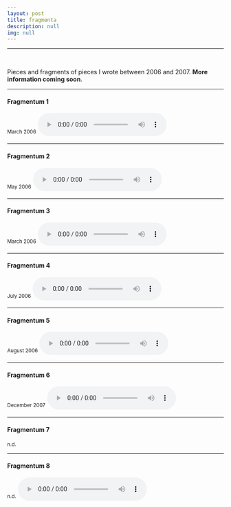 ```yaml
---
layout: post
title: fragmenta
description: null
img: null
---
```


***

<br/>

Pieces and fragments of pieces I wrote between 2006 and 2007. **More information coming soon**.

***
<sub></sub>
<h4>Fragmentum 1</h4>
<sup>March 2006</sup>
<audio controls>
  <source src="http://jared-desjardins.github.io/music/fragmentum01.mp3" type="audio/mpeg">
Your browser unfortunately does not support the audio element.
</audio>
<br>

***
<sub></sub>
<h4>Fragmentum 2</h4>
<sup>May 2006</sup>  
<audio controls>
  <source src="http://jared-desjardins.github.io/music/fragmentum02.mp3" type="audio/mpeg">
Your browser unfortunately does not support the audio element.
</audio>
<br>

***
<sub></sub>
<h4>Fragmentum 3</h4>
<sup>March 2006</sup>  
<audio controls>
  <source src="http://jared-desjardins.github.io/music/fragmentum03.mp3" type="audio/mpeg">
Your browser unfortunately does not support the audio element.
</audio>

***
<sub></sub>
<h4>Fragmentum 4</h4>
<sup>July 2006</sup>  
<audio controls>
  <source src="http://jared-desjardins.github.io/music/fragmentum04.mp3" type="audio/mpeg">
Your browser unfortunately does not support the audio element.
</audio>

***
<sub></sub>
<h4>Fragmentum 5</h4>
<sup>August 2006</sup>  
<audio controls>
  <source src="http://jared-desjardins.github.io/music/fragmentum05.mp3" type="audio/mpeg">
Your browser unfortunately does not support the audio element.
</audio>

***
<sub></sub>
<h4>Fragmentum 6</h4>
<sup>December 2007</sup>  
<audio controls>
  <source src="http://jared-desjardins.github.io/music/fragmentum06.mp3" type="audio/mpeg">
Your browser unfortunately does not support the audio element.
</audio>

***
<sub></sub>
<h4>Fragmentum 7</h4>
<sup>n.d.</sup>  
<!--<audio controls>
  <source src="http://jared-desjardins.github.io/music/fragmentum07.mp3" type="audio/mpeg">
Your browser unfortunately does not support the audio element.
</audio>-->

***
<sub></sub>
<h4>Fragmentum 8</h4>
<sup>n.d.</sup>  
<audio controls>
  <source src="http://jared-desjardins.github.io/music/fragmentum8.mp3" type="audio/mpeg">
Your browser unfortunately does not support the audio element.
</audio>
